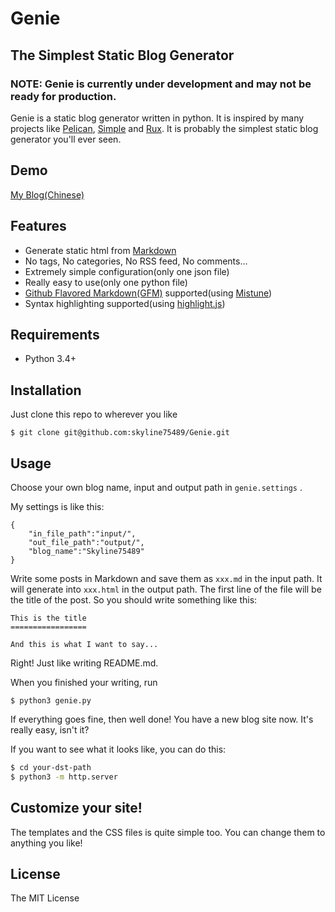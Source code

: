 Genie
=====

## The Simplest Static Blog Generator

### NOTE: Genie is currently under development and may not be ready for production.

Genie is a static blog generator written in python.
It is inspired by many projects like [Pelican](http://getpelican.com/), [Simple](https://github.com/isnowfy/simple) and
[Rux](https://github.com/hit9/rux). It is probably the simplest static blog generator you'll ever seen.

## Demo

[My Blog(Chinese)](https://skyline75489.github.io/)
## Features

* Generate static html from [Markdown](http://daringfireball.net/projects/markdown/)
* No tags, No categories, No RSS feed, No comments...
* Extremely simple configuration(only one json file)
* Really easy to use(only one python file)
* [Github Flavored Markdown(GFM)](http://github.github.com/github-flavored-markdown/) supported(using [Mistune](https://github.com/lepture/mistune))
* Syntax highlighting supported(using [highlight.js](http://highlightjs.org/))


## Requirements

* Python 3.4+

## Installation


Just clone this repo to wherever you like

```
$ git clone git@github.com:skyline75489/Genie.git
```

## Usage

Choose your own blog name, input and output path in ```genie.settings```
.

My settings is like this:
```
{
	"in_file_path":"input/",
	"out_file_path":"output/",
	"blog_name":"Skyline75489"
}
```

Write some posts in Markdown and save them as ```xxx.md``` in the input path. It will generate into ```xxx.html``` in the output path.
The first line of the file will be the title of the post. So you should write something like this:

```
This is the title
=================

And this is what I want to say...

```
Right! Just like writing README.md.


When you finished your writing, run

```
$ python3 genie.py
```

If everything goes fine, then well done! You have a new blog site now. It's really easy, isn't it?

If you want to see what it looks like, you can do this:

```bash
$ cd your-dst-path
$ python3 -m http.server
```

## Customize your site!

The templates and the CSS files is quite simple too. You can change them to anything you like!

## License

The MIT License
